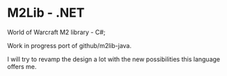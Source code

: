 # M2Lib - .NET

World of Warcraft M2 library - C#;  


Work in progress port of github/m2lib-java.  

I will try to revamp the design a lot with the new possibilities this language offers me.
